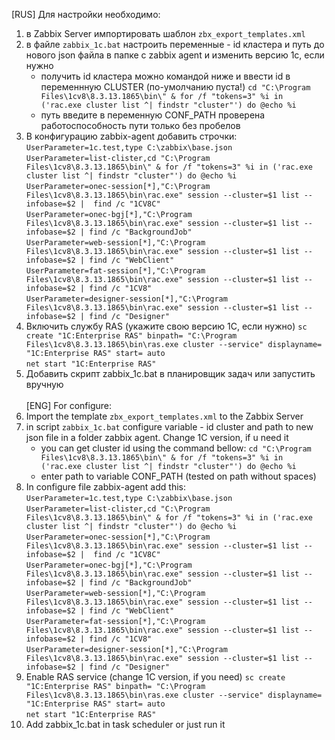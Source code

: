 [RUS]
Для настройки необходимо:
1) в Zabbix Server импортировать шаблон `zbx_export_templates.xml`
2) в файле `zabbix_1c.bat` настроить переменные - id кластера и путь до нового json файла в папке с zabbix agent и изменить версию 1с, если нужно
	- получить id кластера можно командой ниже и ввести id в переменнную CLUSTER (по-умолчанию пуста!)
`
cd "C:\Program Files\1cv8\8.3.13.1865\bin\" & for /f "tokens=3" %i in ('rac.exe cluster list ^| findstr "cluster"') do @echo %i
`
	- путь введите в переменную CONF_PATH проверена работоспособность пути только без пробелов
3) В конфигурацию zabbix-agent добавить строчки:<br>
`UserParameter=1c.test,type C:\zabbix\base.json`<br>
`UserParameter=list-clister,cd "C:\Program Files\1cv8\8.3.13.1865\bin\" & for /f "tokens=3" %i in ('rac.exe cluster list ^| findstr "cluster"') do @echo %i`<br>
`UserParameter=onec-session[*],"C:\Program Files\1cv8\8.3.13.1865\bin\rac.exe" session --cluster=$1 list --infobase=$2 |  find /c "1CV8C"`<br>
`UserParameter=onec-bgj[*],"C:\Program Files\1cv8\8.3.13.1865\bin\rac.exe" session --cluster=$1 list --infobase=$2 | find /c "BackgroundJob"`<br>
`UserParameter=web-session[*],"C:\Program Files\1cv8\8.3.13.1865\bin\rac.exe" session --cluster=$1 list --infobase=$2 | find /c "WebClient"`<br>
`UserParameter=fat-session[*],"C:\Program Files\1cv8\8.3.13.1865\bin\rac.exe" session --cluster=$1 list --infobase=$2 | find /c "1CV8"`<br>
`UserParameter=designer-session[*],"C:\Program Files\1cv8\8.3.13.1865\bin\rac.exe" session --cluster=$1 list --infobase=$2 | find /c "Designer"`<br>
4) Включить службу RAS (укажите свою версию 1С, если нужно)
`sc create "1C:Enterprise RAS" binpath= "C:\Program Files\1cv8\8.3.13.1865\bin\ras.exe cluster --service" displayname= "1C:Enterprise RAS" start= auto `<br>
`net start "1C:Enterprise RAS"`<br>
5) Добавить скрипт zabbix_1c.bat в планировщик задач или запустить вручную<br><br>
[ENG]
For configure:
1) Import the template  `zbx_export_templates.xml` to the  Zabbix Server
2) in script `zabbix_1c.bat` configure variable - id cluster and path to new json file in a folder zabbix agent. Change 1C version, if u need it
	- you can get cluster id using the command bellow:
`
cd "C:\Program Files\1cv8\8.3.13.1865\bin\" & for /f "tokens=3" %i in ('rac.exe cluster list ^| findstr "cluster"') do @echo %i
`
	- enter path to variable CONF_PATH (tested on path without spaces)
3) In configure file zabbix-agent add this:<br>
`UserParameter=1c.test,type C:\zabbix\base.json`<br>
`UserParameter=list-clister,cd "C:\Program Files\1cv8\8.3.13.1865\bin\" & for /f "tokens=3" %i in ('rac.exe cluster list ^| findstr "cluster"') do @echo %i`<br>
`UserParameter=onec-session[*],"C:\Program Files\1cv8\8.3.13.1865\bin\rac.exe" session --cluster=$1 list --infobase=$2 |  find /c "1CV8C"`<br>
`UserParameter=onec-bgj[*],"C:\Program Files\1cv8\8.3.13.1865\bin\rac.exe" session --cluster=$1 list --infobase=$2 | find /c "BackgroundJob"`<br>
`UserParameter=web-session[*],"C:\Program Files\1cv8\8.3.13.1865\bin\rac.exe" session --cluster=$1 list --infobase=$2 | find /c "WebClient"`<br>
`UserParameter=fat-session[*],"C:\Program Files\1cv8\8.3.13.1865\bin\rac.exe" session --cluster=$1 list --infobase=$2 | find /c "1CV8"`<br>
`UserParameter=designer-session[*],"C:\Program Files\1cv8\8.3.13.1865\bin\rac.exe" session --cluster=$1 list --infobase=$2 | find /c "Designer"`<br>
4) Enable RAS service (change 1С version, if you need)
`sc create "1C:Enterprise RAS" binpath= "C:\Program Files\1cv8\8.3.13.1865\bin\ras.exe cluster --service" displayname= "1C:Enterprise RAS" start= auto `<br>
`net start "1C:Enterprise RAS"`<br>
5) Add zabbix_1c.bat in task scheduler or just run it<br><br>
